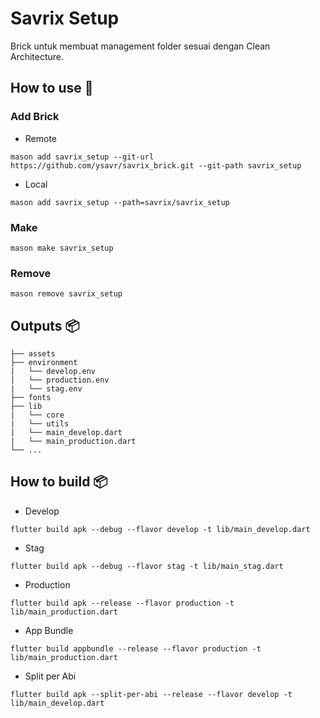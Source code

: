 # Savrix Setup

Brick untuk membuat management folder sesuai dengan Clean Architecture.

## How to use 🚀

### Add Brick
- Remote
```
mason add savrix_setup --git-url https://github.com/ysavr/savrix_brick.git --git-path savrix_setup
```

- Local
```
mason add savrix_setup --path=savrix/savrix_setup
```

### Make
```
mason make savrix_setup
```

### Remove
 ```
mason remove savrix_setup
```

## Outputs 📦

```
├── assets
├── environment
|   └── develop.env
|   └── production.env
|   └── stag.env
├── fonts
├── lib
|   └── core
|   └── utils
|   └── main_develop.dart
|   └── main_production.dart
└── ...
```

## How to build 📦

* Develop
```
flutter build apk --debug --flavor develop -t lib/main_develop.dart
```

* Stag
```
flutter build apk --debug --flavor stag -t lib/main_stag.dart
```

* Production
```
flutter build apk --release --flavor production -t lib/main_production.dart
```

* App Bundle
```
flutter build appbundle --release --flavor production -t lib/main_production.dart
```

* Split per Abi
```
flutter build apk --split-per-abi --release --flavor develop -t lib/main_develop.dart
```
